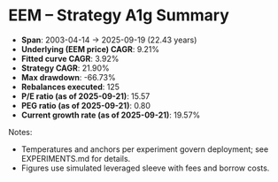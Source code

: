 # EEM – Strategy A1g Summary

- **Span**: 2003-04-14 → 2025-09-19 (22.43 years)
- **Underlying (EEM price) CAGR**: 9.21%
- **Fitted curve CAGR**: 3.92%
- **Strategy CAGR**: 21.90%
- **Max drawdown**: -66.73%
- **Rebalances executed**: 125
- **P/E ratio (as of 2025-09-21)**: 15.57
- **PEG ratio (as of 2025-09-21)**: 0.80
- **Current growth rate (as of 2025-09-21)**: 19.57%

Notes:

- Temperatures and anchors per experiment govern deployment; see EXPERIMENTS.md for details.
- Figures use simulated leveraged sleeve with fees and borrow costs.
